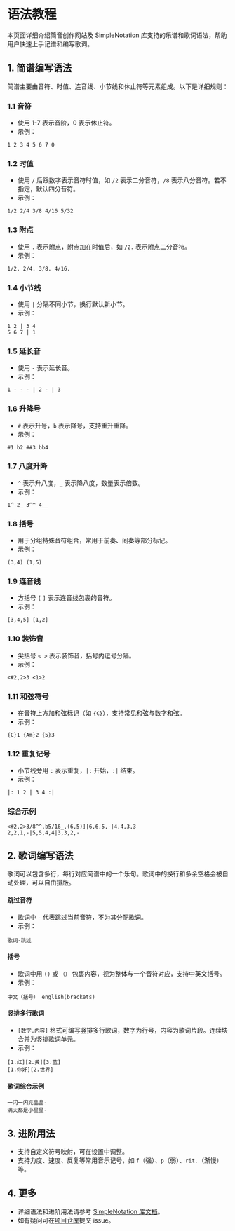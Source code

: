 # 语法教程

本页面详细介绍简音创作网站及 SimpleNotation 库支持的乐谱和歌词语法，帮助用户快速上手记谱和编写歌词。

## 1. 简谱编写语法

简谱主要由音符、时值、连音线、小节线和休止符等元素组成。以下是详细规则：

### 1.1 音符

- 使用 1-7 表示音阶，0 表示休止符。
- 示例：

```
1 2 3 4 5 6 7 0
```

### 1.2 时值

- 使用 `/` 后跟数字表示音符时值，如 `/2` 表示二分音符，`/8` 表示八分音符。若不指定，默认四分音符。
- 示例：

```
1/2 2/4 3/8 4/16 5/32
```

### 1.3 附点

- 使用 `.` 表示附点，附点加在时值后，如 `/2.` 表示附点二分音符。
- 示例：

```
1/2. 2/4. 3/8. 4/16.
```

### 1.4 小节线

- 使用 `|` 分隔不同小节，换行默认新小节。
- 示例：

```
1 2 | 3 4
5 6 7 | 1
```

### 1.5 延长音

- 使用 `-` 表示延长音。
- 示例：

```
1 - - - | 2 - | 3
```

### 1.6 升降号

- `#` 表示升号，`b` 表示降号，支持重升重降。
- 示例：

```
#1 b2 ##3 bb4
```

### 1.7 八度升降

- `^` 表示升八度，`_` 表示降八度，数量表示倍数。
- 示例：

```
1^ 2_ 3^^ 4__
```

### 1.8 括号

- 用于分组特殊音符组合，常用于前奏、间奏等部分标记。
- 示例：

```
(3,4) (1,5)
```

### 1.9 连音线

- 方括号 `[` `]` 表示连音线包裹的音符。
- 示例：

```
[3,4,5] [1,2]
```

### 1.10 装饰音

- 尖括号 `< >` 表示装饰音，括号内逗号分隔。
- 示例：

```
<#2,2>3 <1>2
```

### 1.11 和弦符号

- 在音符上方加和弦标记（如 `{C}`），支持常见和弦与数字和弦。
- 示例：

```
{C}1 {Am}2 {5}3
```

### 1.12 重复记号

- 小节线旁用 `:` 表示重复，`|:` 开始，`:|` 结束。
- 示例：

```
|: 1 2 | 3 4 :|
```

### 综合示例

```
<#2,2>3/8^^,b5/16_,(6,5)]|6,6,5,-|4,4,3,3
2,2,1,-|5,5,4,4|3,3,2,-
```

## 2. 歌词编写语法

歌词可以包含多行，每行对应简谱中的一个乐句。歌词中的换行和多余空格会被自动处理，可以自由排版。

#### 跳过音符

- 歌词中 `-` 代表跳过当前音符，不为其分配歌词。
- 示例：

```
歌词-跳过
```

#### 括号

- 歌词中用 `()` 或 `（）` 包裹内容，视为整体与一个音符对应，支持中英文括号。
- 示例：

```
中文（括号） english(brackets)
```

#### 竖排多行歌词

- `[数字.内容]` 格式可编写竖排多行歌词，数字为行号，内容为歌词片段。连续块合并为竖排歌词单元。
- 示例：

```
[1.红][2.黄][3.蓝]
[1.你好][2.世界]
```

#### 歌词综合示例

```
一闪一闪亮晶晶-
满天都是小星星-
```

## 3. 进阶用法

- 支持自定义符号映射，可在设置中调整。
- 支持力度、速度、反复等常用音乐记号，如 `f`（强）、`p`（弱）、`rit.`（渐慢）等。

## 4. 更多

- 详细语法和进阶用法请参考 [SimpleNotation 库文档](https://www.npmjs.com/package/simple-notation)。
- 如有疑问可在[项目仓库](https://github.com/Encaik/simple-notation)提交 issue。
